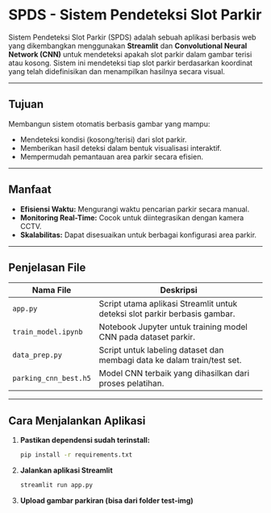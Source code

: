 # SPDS - Sistem Pendeteksi Slot Parkir

Sistem Pendeteksi Slot Parkir (SPDS) adalah sebuah aplikasi berbasis web yang dikembangkan menggunakan **Streamlit** dan **Convolutional Neural Network (CNN)** untuk mendeteksi apakah slot parkir dalam gambar terisi atau kosong. Sistem ini mendeteksi tiap slot parkir berdasarkan koordinat yang telah didefinisikan dan menampilkan hasilnya secara visual.

---

## Tujuan

Membangun sistem otomatis berbasis gambar yang mampu:
- Mendeteksi kondisi (kosong/terisi) dari slot parkir.
- Memberikan hasil deteksi dalam bentuk visualisasi interaktif.
- Mempermudah pemantauan area parkir secara efisien.

---

## Manfaat

- **Efisiensi Waktu:** Mengurangi waktu pencarian parkir secara manual.
- **Monitoring Real-Time:** Cocok untuk diintegrasikan dengan kamera CCTV.
- **Skalabilitas:** Dapat disesuaikan untuk berbagai konfigurasi area parkir.

---

## Penjelasan File

| Nama File              | Deskripsi                                                                 |
|------------------------|---------------------------------------------------------------------------|
| `app.py`               | Script utama aplikasi Streamlit untuk deteksi slot parkir berbasis gambar. |
| `train_model.ipynb`    | Notebook Jupyter untuk training model CNN pada dataset parkir.            |
| `data_prep.py`         | Script untuk labeling dataset dan membagi data ke dalam train/test set.   |
| `parking_cnn_best.h5`  | Model CNN terbaik yang dihasilkan dari proses pelatihan.                  |

---

## Cara Menjalankan Aplikasi

1. **Pastikan dependensi sudah terinstall:**
   ```bash
   pip install -r requirements.txt

2. **Jalankan aplikasi Streamlit**
   ```bash
   streamlit run app.py
3. **Upload gambar parkiran (bisa dari folder test-img)**